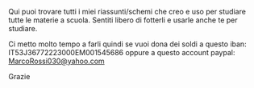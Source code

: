 Qui puoi trovare tutti i miei riassunti/schemi che creo e uso per studiare tutte le materie a scuola.
Sentiti libero di fotterli e usarle anche te per studiare.




Ci metto molto tempo a farli quindi se vuoi dona dei soldi a questo iban: IT53J36772223000EM001545686
oppure a questo account paypal: MarcoRossi030@yahoo.com



Grazie











